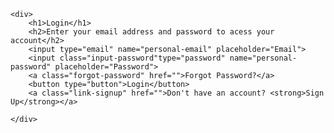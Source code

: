 <!DOCTYPE html>
<html lang="pt-br">
<head>
    <meta charset="UTF-8">
    <meta http-equiv="X-UA-Compatible" content="IE=edge">
    <meta name="viewport" content="width=device-width, initial-scale=1.0">
    <link rel="stylesheet" href="../yoga-interface/assets/full-stack.png">
    <link rel="stylesheet" href="./styles.css">
    <link rel = "preconnect" href = "https://fonts.googleapis.com">
    <link rel = "preconnect" href = "https://fonts.gstatic.com" crossorigin>
    <link href = "https: //fonts.googleapis.com/css2? family = Roboto: wght @ 400; 500 & display = swap "rel =" stylesheet">
    <title>Yoga-Interface</title>
</head>

<body>
   
    <div>
        <h1>Login</h1>
        <h2>Enter your email address and password to acess your account</h2>
        <input type="email" name="personal-email" placeholder="Email">
        <input class="input-password"type="password" name="personal-password" placeholder="Password">
        <a class="forgot-password" href="">Forgot Password?</a>
        <button type="button">Login</button>
        <a class="link-signup" href="">Don't have an account? <strong>Sign Up</strong></a>

    </div>
    
</body>
</html>
 
